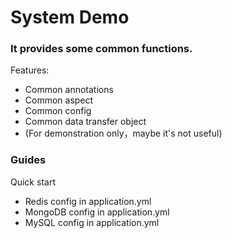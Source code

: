 # System Demo

### It provides some common functions.

Features:


* Common annotations
* Common aspect
* Common config
* Common data transfer object
* (For demonstration only，maybe it's not useful)

### Guides

Quick start

* Redis config in application.yml
* MongoDB config in application.yml
* MySQL config in application.yml
